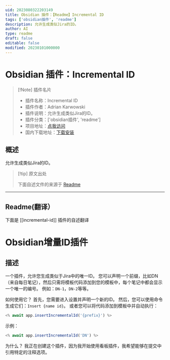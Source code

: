 ```yaml
---
uid: 2023080322203149
title: Obsidian 插件：【Readme】Incremental ID
tags: ['obsidian插件', 'readme']
description: 允许生成类似Jira的ID。
author: AI
type: readme
draft: false
editable: false
modified: 20230101000000
---
```


# Obsidian 插件：Incremental ID

> [!Note] 插件名片
> - 插件名称：Incremental ID
> - 插件作者：Adrian Karwowski
> - 插件说明：允许生成类似Jira的ID。
> - 插件分类：['obsidian插件', 'readme']
> - 项目地址：[点我访问](https://github.com/adziok/obsidian-incremental-id)
> - 国内下载地址：[下载安装](https://pkmer.cn/products/plugin/pluginMarket/?incremental-id)

## 概述

允许生成类似Jira的ID。



> [!tip] 原文出处
> 
>下面自述文件的来源于 [Readme](https://ghproxy.net/https://raw.githubusercontent.com/adziok/obsidian-incremental-id/master/README.md)
> 

---

## Readme(翻译）

下面是 [[incremental-id]] 插件的自述翻译


# Obsidian增量ID插件

## 描述
一个插件，允许您生成类似于Jira中的唯一ID。
您可以声明一个前缀，比如DN（来自每日笔记），然后只需将模板代码添加到您的模板中，每个笔记中都会显示一个唯一的编号。
例如：`DN-1`，`DN-2`等等。

如何使用它？
首先，您需要进入设置并声明一个新的ID。
然后，您可以使用命令生成它们：`Insert {name id}`。
或者您可以将代码添加到模板中并自动执行：
```javascript
<% await app.insertIncrementalId('{prefix}') %>
```

示例：
```javascript
<% await app.insertIncrementalId('DN') %>
```

为什么？
我正在创建这个插件，因为我开始使用看板插件，我希望能够在提交中引用特定的注释选项。



